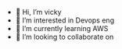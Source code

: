 - 👋 Hi, I’m vicky
- 👀 I’m interested in Devops eng 
- 🌱 I’m currently learning AWS 
- 💞️ I’m looking to collaborate on 


<!---
vickydevops-AWS/vickydevops-AWS is a ✨ special ✨ repository because its `README.md` (this file) appears on your GitHub profile.
You can click the Preview link to take a look at your changes.
--->
